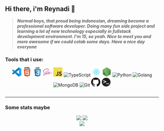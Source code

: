 ## Hi there, i'm Reynadi 👋

> _**Normal boys, that proud being indonesian, dreaming become a professional software developer. Doing many fun side project and learning a lot of new technology especially in fullstack development environment. I'm 15, so yeah. Nice to meet you and more awesome if we could colab some days. Have a nice day everyone**_

### Tools that i use:

<div align='center'>
<img alt="Visual Studio Code" width="30px" src="https://raw.githubusercontent.com/github/explore/80688e429a7d4ef2fca1e82350fe8e3517d3494d/topics/visual-studio-code/visual-studio-code.png" />
<img alt="HTML5" width="30px" src="https://raw.githubusercontent.com/github/explore/80688e429a7d4ef2fca1e82350fe8e3517d3494d/topics/html/html.png" />
<img alt="CSS3" width="30px" src="https://raw.githubusercontent.com/github/explore/80688e429a7d4ef2fca1e82350fe8e3517d3494d/topics/css/css.png" />
<img alt="Sass" width="30px" src="https://raw.githubusercontent.com/github/explore/80688e429a7d4ef2fca1e82350fe8e3517d3494d/topics/sass/sass.png" />
<img alt="JavaScript" width="30px" src="https://raw.githubusercontent.com/github/explore/80688e429a7d4ef2fca1e82350fe8e3517d3494d/topics/javascript/javascript.png" />
<img alt="TypeScript" width="30px" src="https://cdn.iconscout.com/icon/free/png-512/typescript-1174965.png" />
<img alt="React" width="30px" src="https://raw.githubusercontent.com/github/explore/80688e429a7d4ef2fca1e82350fe8e3517d3494d/topics/react/react.png" />
<img alt="Node.js" width="30px" src="https://raw.githubusercontent.com/github/explore/80688e429a7d4ef2fca1e82350fe8e3517d3494d/topics/nodejs/nodejs.png" />
<img alt="Python" width="30px" src="https://upload.wikimedia.org/wikipedia/commons/thumb/c/c3/Python-logo-notext.svg/768px-Python-logo-notext.svg.png" />
<img alt="Golang" width="30px" src="https://user-images.githubusercontent.com/3613230/41752586-476b0b24-7596-11e8-95fe-8fd3faa21e8a.png" />
<img alt="MongoDB" width="30px" src="https://user-images.githubusercontent.com/43875921/110287505-37954800-8019-11eb-98cb-7e52d4c7757e.png" />
<img alt="Git" width="30px" src="https://git-scm.com/images/logos/downloads/Git-Icon-1788C.png" />
<img alt="GitHub" width="30px" src="https://raw.githubusercontent.com/github/explore/78df643247d429f6cc873026c0622819ad797942/topics/github/github.png" />
<img alt="Terminal" width="30px" src="https://raw.githubusercontent.com/github/explore/80688e429a7d4ef2fca1e82350fe8e3517d3494d/topics/terminal/terminal.png" />
<br>
<br>
  </div>

----
### Some stats maybe

<div align='center'>
<img src="https://github-profile-trophy.vercel.app/?username=Reynadi531&theme=radical&count_private=true" />
<img src="https://github-readme-stats.vercel.app/api?username=Reynadi531&show_icons=true&theme=dark" /><br>
<img src="https://github-readme-stats.vercel.app/api/top-langs/?username=Reynadi531&layout=compact&theme=dark" />
</div>
